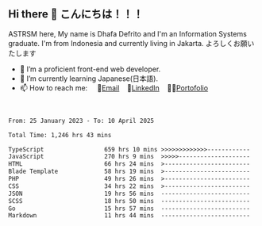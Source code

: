 ## Hi there 👋 こんにちは！！！
ASTRSM here, My name is Dhafa Defrito and I'm an Information Systems graduate. I'm from Indonesia and currently living in Jakarta. よろしくお願いたします

- 🔭 I’m a proficient front-end web developer.
- 🌱 I’m currently learning Japanese(日本語).
- 📫 How to reach me: &nbsp;&nbsp;&nbsp;&nbsp;📧[Email](ddefrito@gmail.com)&nbsp;&nbsp;&nbsp;&nbsp;💼[LinkedIn](https://www.linkedin.com/in/dhafa-defrita-rama-yudistira-9357a9229/)&nbsp;&nbsp;&nbsp;&nbsp;👨‍🎨[Portofolio](https://ddefrito.vercel.app/)
<br>
<!-- <p align="left">
<a href="https://github.com/ASTRSM">
  <img height="180em" src="https://github-readme-stats-eight-theta.vercel.app/api?username=ASTRSM&show_icons=true&theme=dracula&include_all_commits=true&count_private=true"/>
  <img height="180em" src="https://github-readme-stats-eight-theta.vercel.app/api/top-langs/?username=ASTRSM&layout=compact&langs_count=8&theme=dracula"/>
</a>
</p> -->

<!--START_SECTION:waka-->

```txt
From: 25 January 2023 - To: 10 April 2025

Total Time: 1,246 hrs 43 mins

TypeScript                 659 hrs 10 mins >>>>>>>>>>>>>------------   52.87 %
JavaScript                 270 hrs 9 mins  >>>>>--------------------   21.67 %
HTML                       66 hrs 24 mins  >------------------------   05.33 %
Blade Template             58 hrs 19 mins  >------------------------   04.68 %
PHP                        49 hrs 26 mins  >------------------------   03.97 %
CSS                        34 hrs 22 mins  >------------------------   02.76 %
JSON                       19 hrs 56 mins  -------------------------   01.60 %
SCSS                       18 hrs 50 mins  -------------------------   01.51 %
Go                         15 hrs 57 mins  -------------------------   01.28 %
Markdown                   11 hrs 44 mins  -------------------------   00.94 %
```

<!--END_SECTION:waka-->
